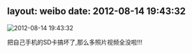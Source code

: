 layout: weibo
date: 2012-08-14 19:43:32
---
<meta name="referrer" content="no-referrer" />

<img src="/images/favicon.ico" style="float: left;"/>2012-08-14 19:43:32

把自己手机的SD卡搞坏了,那么多照片视频全没啦!!!

